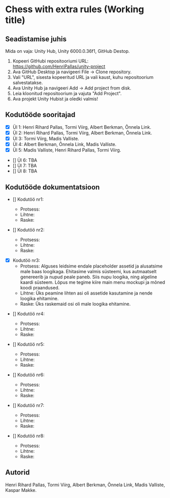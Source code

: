 # Chess with extra rules (Working title)

## Seadistamise juhis

Mida on vaja: Unity Hub, Unity 6000.0.36f1, GitHub Destop. 

1. Kopeeri GitHubi repositooriumi URL: https://github.com/HenriPallas/unity-project
2. Ava GitHub Desktop ja navigeeri File → Clone repository.
3. Vali "URL", sisesta kopeeritud URL ja vali kaust, kuhu repositoorium salvestatakse.
4. Ava Unity Hub ja navigeeri Add → Add project from disk.
5. Leia kloonitud repositoorium ja vajuta "Add Project".
6. Ava projekt Unity Hubist ja oledki valmis!

## Kodutööde sooritajad

- [x] Ül 1: Henri Rihard Pallas, Tormi Viirg, Albert Berkman, Õnnela Link.
- [x] Ül 2: Henri Rihard Pallas, Tormi Viirg, Albert Berkman, Õnnela Link.
- [x] Ül 3: Tormi Viirg, Madis Valliste.
- [x] Ül 4: Albert Berkman, Õnnela Link, Madis Valliste.
- [x] Ül 5: Madis Valliste, Henri Rihard Pallas, Tormi Viirg.
- [] Ül 6: TBA
- [] Ül 7: TBA
- [] Ül 8: TBA

## Kodutööde dokumentatsioon

- [] Kodutöö nr1:
  - Protsess:
  - Lihtne:
  - Raske:
    
- [] Kodutöö nr2:
  - Protsess:
  - Lihtne:
  - Raske:

- [x] Kodutöö nr3:
  - Protsess: Alguses leidsime endale placeholder assetid ja alusatsime male baas loogikaga. Ehitasime valmis süsteemi, kus autmaatselt genereerib ja nupud peale paneb. Siis nupu loogika, ning algeline kaardi süsteem. Lõpus me tegime kiire main menu mockupi ja mõned koodi praandused.
  - Lihtne: Üks peamine lihten asi oli assetide kasutamine ja nende loogika ehitamine.
  - Raske: Üks raskemaid osi oli male loogika ehitamine.

- [] Kodutöö nr4:
  - Protsess:
  - Lihtne:
  - Raske:

- [] Kodutöö nr5:
  - Protsess:
  - Lihtne:
  - Raske:

- [] Kodutöö nr6:
  - Protsess:
  - Lihtne:
  - Raske:

- [] Kodutöö nr7:
  - Protsess:
  - Lihtne:
  - Raske:

- [] Kodutöö nr8:
  - Protsess:
  - Lihtne:
  - Raske:

## Autorid
Henri Rihard Pallas, Tormi Viirg, Albert Berkman, Õnnela Link, Madis Valliste, Kaspar Makke.
